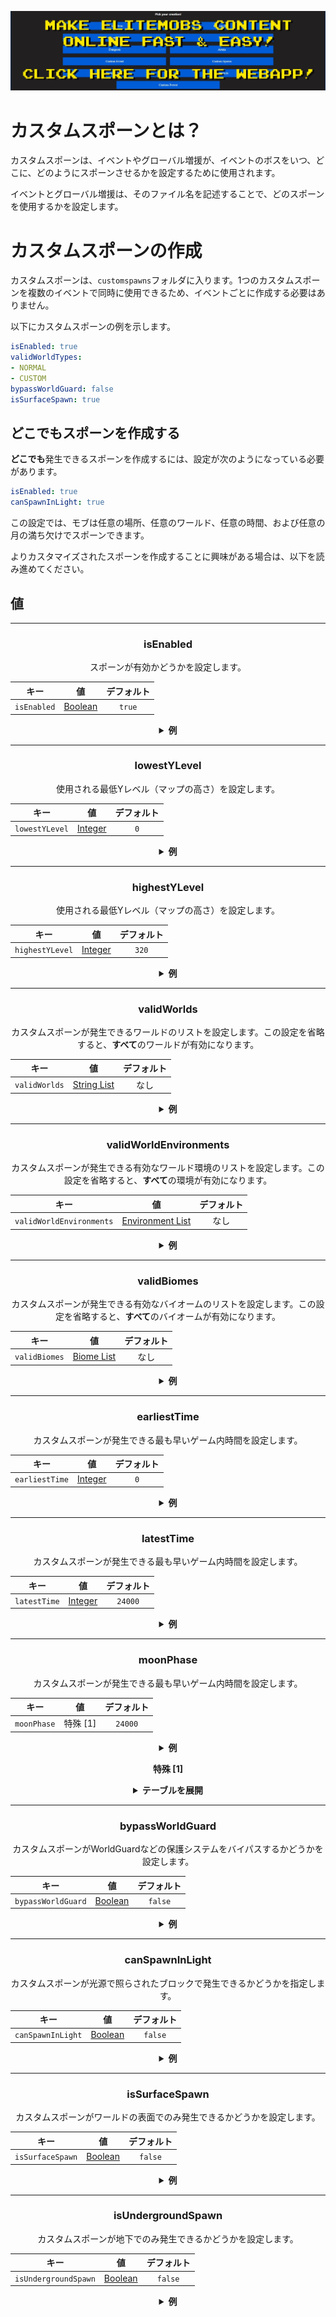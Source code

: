 [![webapp_banner.jpg](../../../img/wiki/webapp_banner.jpg)](https://magmaguy.com/webapp/webapp.html)

# カスタムスポーンとは？

カスタムスポーンは、イベントやグローバル増援が、イベントのボスをいつ、どこに、どのようにスポーンさせるかを設定するために使用されます。

イベントとグローバル増援は、そのファイル名を記述することで、どのスポーンを使用するかを設定します。

# カスタムスポーンの作成

カスタムスポーンは、`customspawns`フォルダに入ります。1つのカスタムスポーンを複数のイベントで同時に使用できるため、イベントごとに作成する必要はありません。

以下にカスタムスポーンの例を示します。

```yaml
isEnabled: true
validWorldTypes:
- NORMAL
- CUSTOM
bypassWorldGuard: false
isSurfaceSpawn: true
```

## どこでもスポーンを作成する

**どこでも**発生できるスポーンを作成するには、設定が次のようになっている必要があります。

```yml
isEnabled: true
canSpawnInLight: true
```

この設定では、モブは任意の場所、任意のワールド、任意の時間、および任意の月の満ち欠けでスポーンできます。

よりカスタマイズされたスポーンを作成することに興味がある場合は、以下を読み進めてください。

## 値

<div align="center">

***

### isEnabled

スポーンが有効かどうかを設定します。

| キー          |          値          | デフォルト  |
|-------------|:-------------------:|:------:|
| `isEnabled` | [Boolean](#boolean) | `true` |

<details>

<summary><b>例</b></summary>

<div align="left">

```yml
isEnabled: true
```

</div>

</details>

***

### lowestYLevel

使用される最低Yレベル（マップの高さ）を設定します。

| キー             |          値          | デフォルト |
|----------------|:-------------------:|:-----:|
| `lowestYLevel` | [Integer](#integer) |  `0`  |

<details>

<summary><b>例</b></summary>

<div align="left">

```yml
lowestYLevel: 0
```

</div>

</details>

***

### highestYLevel

使用される最低Yレベル（マップの高さ）を設定します。

| キー              |          値          | デフォルト |
|-----------------|:-------------------:|:-----:|
| `highestYLevel` | [Integer](#integer) | `320` |

<details>

<summary><b>例</b></summary>

<div align="left">

```yml
highestYLevel: 320
```

</div>

</details>

***

### validWorlds

カスタムスポーンが発生できるワールドのリストを設定します。この設定を省略すると、**すべて**のワールドが有効になります。

| キー            |              値              | デフォルト |
|---------------|:---------------------------:|:-----:|
| `validWorlds` | [String List](#string_list) |  なし   |

<details>

<summary><b>例</b></summary>

<div align="left">

```yml
validWorlds:
  - WORLD
  - FUN_LAND
```

*すべてのワールドを有効にする場合は、この設定を使用しないか、次のように書式設定できます。*

```yml
validWorlds: [ ]
```

</div>

</details>

***

### validWorldEnvironments

カスタムスポーンが発生できる有効なワールド環境のリストを設定します。この設定を省略すると、**すべて**の環境が有効になります。

| キー                       |                                           値                                            | デフォルト |
|--------------------------|:--------------------------------------------------------------------------------------:|:-----:|
| `validWorldEnvironments` | [Environment List](https://hub.spigotmc.org/javadocs/spigot/org/bukkit/WorldType.html) |  なし   |

<details>

<summary><b>例</b></summary>

<div align="left">

```yml
validWorldEnvironments:
- FLAT
- LARGE_BIOMES
```

*すべての環境を有効にする場合は、この設定を使用しないか、次のように書式設定できます。*

```yml
validWorldEnvironments: []
```

</div>

</details>

***

### validBiomes

カスタムスポーンが発生できる有効なバイオームのリストを設定します。この設定を省略すると、**すべて**のバイオームが有効になります。

| キー            |                                         値                                          | デフォルト |
|---------------|:----------------------------------------------------------------------------------:|:-----:|
| `validBiomes` | [Biome List](https://hub.spigotmc.org/javadocs/spigot/org/bukkit/block/Biome.html) |  なし   |

<details>

<summary><b>例</b></summary>

<div align="left">

```yml
validBiomes:
- DESERT
- MUSHROOM_FIELDS
```

*すべての環境を有効にする場合は、この設定を使用しないか、次のように書式設定できます。*

```yml
validBiomes: []
```

</div>

</details>

***

### earliestTime

カスタムスポーンが発生できる最も早いゲーム内時間を設定します。

| キー             |          値          | デフォルト |
|----------------|:-------------------:|:-----:|
| `earliestTime` | [Integer](#integer) |  `0`  |

<details>

<summary><b>例</b></summary>

<div align="left">

```yml
earliestTime: 0
```

</div>

</details>

***

### latestTime

カスタムスポーンが発生できる最も早いゲーム内時間を設定します。

| キー           |          値          |  デフォルト  |
|--------------|:-------------------:|:-------:|
| `latestTime` | [Integer](#integer) | `24000` |

<details>

<summary><b>例</b></summary>

<div align="left">

```yml
latestTime: 24000
```

</div>

</details>

***

### moonPhase

カスタムスポーンが発生できる最も早いゲーム内時間を設定します。

| キー          |   値    |  デフォルト  |
|-------------|:------:|:-------:|
| `moonPhase` | 特殊 [1] | `24000` |

<details>

<summary><b>例</b></summary>

<div align="left">

```yml
moonPhase: 24000
```

</div>

</details>

**特殊 [1]**

<details>

<summary><b>テーブルを展開</b></summary>

| 月の満ち欠け            | プレビュー |
|-------------------|:-----:|
| `NEW_MOON`        |  🌑   |
| `WAXING_CRESCENT` |  🌒   |
| `FIRST_QUARTER`   |  🌓   |
| `WAXING_GIBBOUS`  |  🌔   |
| `FULL_MOON`       |  🌕   |
| `WANING_GIBBOUS`  |  🌖   |
| `WANING_CRESCENT` |  🌘   |

</details>

***

### bypassWorldGuard

カスタムスポーンがWorldGuardなどの保護システムをバイパスするかどうかを設定します。

| キー                 |          値          |  デフォルト  |
|--------------------|:-------------------:|:-------:|
| `bypassWorldGuard` | [Boolean](#boolean) | `false` |

<details>

<summary><b>例</b></summary>

<div align="left">

```yml
bypassWorldGuard: false
```

</div>

</details>

***

### canSpawnInLight

カスタムスポーンが光源で照らされたブロックで発生できるかどうかを指定します。

| キー                |          値          |  デフォルト  |
|-------------------|:-------------------:|:-------:|
| `canSpawnInLight` | [Boolean](#boolean) | `false` |

<details>

<summary><b>例</b></summary>

<div align="left">

```yml
canSpawnInLight: false
```

</div>

</details>

***

### isSurfaceSpawn

カスタムスポーンがワールドの表面でのみ発生できるかどうかを設定します。

| キー               |          値          |  デフォルト  |
|------------------|:-------------------:|:-------:|
| `isSurfaceSpawn` | [Boolean](#boolean) | `false` |

<details>

<summary><b>例</b></summary>

<div align="left">

```yml
isSurfaceSpawn: false
```

</div>

</details>

***

### isUndergroundSpawn

カスタムスポーンが地下でのみ発生できるかどうかを設定します。

| キー                   |          値          |  デフォルト  |
|----------------------|:-------------------:|:-------:|
| `isUndergroundSpawn` | [Boolean](#boolean) | `false` |

<details>

<summary><b>例</b></summary>

<div align="left">

```yml
isUndergroundSpawn: false
```

</div>

</details>

</div>
